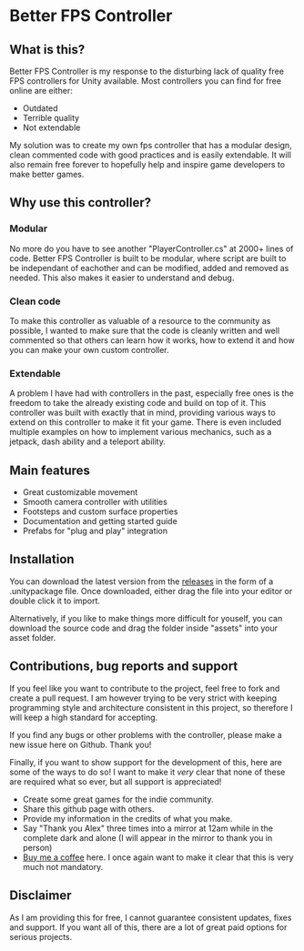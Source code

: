 # Better FPS Controller

## What is this?
Better FPS Controller is my response to the disturbing lack of quality free FPS controllers for Unity available. Most controllers you can find for free online are either:
* Outdated
* Terrible quality
* Not extendable

My solution was to create my own fps controller that has a modular design, clean commented code with good practices and is easily extendable. It will also remain free forever to hopefully help and inspire game developers to make better games.

## Why use this controller?
### Modular
No more do you have to see another "PlayerController.cs" at 2000+ lines of code. Better FPS Controller is built to be modular, where script are built to be independant of eachother and can be modified, added and removed as needed. This also makes it easier to understand and debug.

### Clean code
To make this controller as valuable of a resource to the community as possible, I wanted to make sure that the code is cleanly written and well commented so that others can learn how it works, how to extend it and how you can make your own custom controller.

### Extendable
A problem I have had with controllers in the past, especially free ones is the freedom to take the already existing code and build on top of it. This controller was built with exactly that in mind, providing various ways to extend on this controller to make it fit your game. There is even included multiple examples on how to implement various mechanics, such as a jetpack, dash ability and a teleport ability.

## Main features
* Great customizable movement
* Smooth camera controller with utilities
* Footsteps and custom surface properties
* Documentation and getting started guide
* Prefabs for "plug and play" integration

## Installation
You can download the latest version from the [releases](https://github.com/agroth01/Better-FPS-Controller/releases) in the form of a .unitypackage file. Once downloaded, either drag the file into your editor or double click it to import.

Alternatively, if you like to make things more difficult for youself, you can download the source code and drag the folder inside "assets" into your asset folder.

## Contributions, bug reports and support
If you feel like you want to contribute to the project, feel free to fork and create a pull request. I am however trying to be very strict with keeping programming style and architecture consistent in this project, so therefore I will keep a high standard for accepting.

If you find any bugs or other problems with the controller, please make a new issue here on Github. Thank you!

Finally, if you want to show support for the development of this, here are some of the ways to do so! I want to make it *very* clear that none of these are required what so ever, but all support is appreciated!
* Create some great games for the indie community.
* Share this github page with others.
* Provide my information in the credits of what you make.
* Say "Thank you Alex" three times into a mirror at 12am while in the complete dark and alone (I will appear in the mirror to thank you in person)
* [Buy me a coffee](https://www.buymeacoffee.com/HP3Byv4s7H) here. I once again want to make it clear that this is very much not mandatory.

## Disclaimer
As I am providing this for free, I cannot guarantee consistent updates, fixes and support. If you want all of this, there are a lot of great paid options for serious projects.
